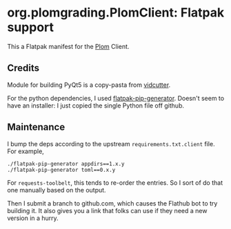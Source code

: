 # org.plomgrading.PlomClient: Flatpak support

This a Flatpak manifest for the [Plom](https://plomgrading.org) Client.


## Credits

Module for building PyQt5 is a copy-pasta from [vidcutter].

For the python dependencies, I used [flatpak-pip-generator].  Doesn't seem
to have an installer: I just copied the single Python file off github.

[vidcutter]: https://github.com/flathub/com.ozmartians.VidCutter/blob/master/com.ozmartians.VidCutter.json
[flatpak-pip-generator]: https://github.com/flatpak/flatpak-builder-tools/blob/master/pip/flatpak-pip-generator


## Maintenance

I bump the deps according to the upstream `requirements.txt.client` file.
For example,
```
./flatpak-pip-generator appdirs==1.x.y
./flatpak-pip-generator toml==0.x.y
```
For `requests-toolbelt`, this tends to re-order the entries.  So
I sort of do that one manually based on the output.

Then I submit a branch to github.com, which causes the Flathub bot to try
building it.  It also gives you a link that folks can use if they need a
new version in a hurry.
